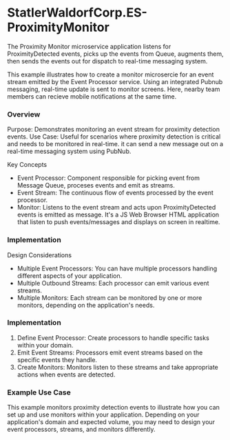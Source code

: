 # StatlerWaldorfCorp.ES-ProximityMonitor

The Proximity Monitor microservice application listens for ProximityDetected events, picks up the events from Queue, augments them, then sends the events out for dispatch to real-time messaging system.

This example illustrates how to create a monitor microsercie for an event stream emitted by the Event Processor service. Using an integrated Pubnub messaging, real-time update is sent to monitor screens. Here, nearby team members can recieve mobile notifications at the same time.

### Overview
Purpose: Demonstrates monitoring an event stream for proximity detection events.
Use Case: Useful for scenarios where proximity detection is critical and needs to be monitored in real-time. it can send a new message out on a real-time messaging system using PubNub.

Key Concepts
- Event Processor: Component responsible for picking event from Message Queue, proceses events and emit as streams.
- Event Stream: The continuous flow of events processed by the event processor.
- Monitor: Listens to the event stream and acts upon ProximityDetected events is emitted as message. It's a JS Web Browser HTML application that listen to push events/messages and displays on screen in realtime.

### Implementation
Design Considerations
- Multiple Event Processors: You can have multiple processors handling different aspects of your application.
- Multiple Outbound Streams: Each processor can emit various event streams.
- Multiple Monitors: Each stream can be monitored by one or more monitors, depending on the application's needs.


### Implementation
1. Define Event Processor: Create processors to handle specific tasks within your domain.
2. Emit Event Streams: Processors emit event streams based on the specific events they handle.
3. Create Monitors: Monitors listen to these streams and take appropriate actions when events are detected.

### Example Use Case

This example monitors proximity detection events to illustrate how you can set up and use monitors within your application. Depending on your application's domain and expected volume, you may need to design your event processors, streams, and monitors differently.                                                                